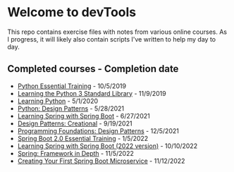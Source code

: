 # Welcome to devTools

This repo contains exercise files with notes from various online courses. As I progress, it will likely also contain scripts I've written to help my day to day.

## Completed courses - Completion date

* [Python Essential Training](https://www.linkedin.com/learning/python-essential-training-2/) - 10/5/2019
* [Learning the Python 3 Standard Library](https://www.linkedin.com/learning/learning-the-python-3-standard-library) - 11/9/2019
* [Learning Python](https://www.linkedin.com/learning/learning-python-2/) - 5/1/2020
* [Python: Design Patterns](https://www.linkedin.com/learning/python-design-patterns) - 5/28/2021
* [Learning Spring with Spring Boot](https://www.linkedin.com/learning/learning-spring-with-spring-boot-2) - 6/27/2021
* [Design Patterns: Creational](https://www.linkedin.com/learning/design-patterns-creational) - 9/19/2021
* [Programming Foundations: Design Patterns](https://www.linkedin.com/learning/programming-foundations-design-patterns-2) - 12/5/2021
* [Spring Boot 2.0 Essential Training](https://www.linkedin.com/learning/spring-boot-2-0-essential-training-2) - 1/5/2022
* [Learning Spring with Spring Boot (2022 version)](https://www.linkedin.com/learning/learning-spring-with-spring-boot-13886371) - 10/10/2022
* [Spring: Framework in Depth](https://www.linkedin.com/learning/spring-framework-in-depth-2) - 11/5/2022
* [Creating Your First Spring Boot Microservice](https://www.linkedin.com/learning/creating-your-first-spring-boot-microservice) - 11/12/2022